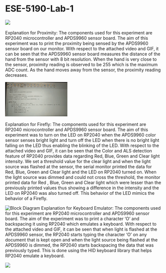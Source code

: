 # ESE-5190-Lab-1
![](https://github.com/JuiUpenn11/ESE-5190-Lab-1/blob/main/short-proximity.gif)

Explanation for Proximity:
The components used for this experiment are RP2040 microcontroller and APDS9960 sensor board. The aim of this experiment was to print the proximity being sensed by the APDS9960 sensor board on our monitor. With respect to the attached video and GIF, it can be seen that the APDS9960 sensor board measures the distance of the hand from the sensor with 8 bit resolution. When the hand is very close to the sensor, proximity reading is observed to be 255 which is the maximum ADC count. As the hand moves away from the sensor, the proximity reading decreases.

![](https://github.com/JuiUpenn11/ESE-5190-Lab-1/blob/main/short-firefly.gif)

Explanation for Firefly:
The components used for this experiment are RP2040 microcontroller and APDS9960 sensor board. The aim of this experiment was to turn on the LED on RP2040 when the APDS9960 color sensor senses bright light and turn off the LED when there is no bright light falling on the LED thus enabling the blinking of the LED. With respect to the attached video and GIF, it can be seen that the Color and ALS detection feature of RP2040 provides data regarding Red, Blue, Green and Clear light intensity. We set a threshold value for the clear light and when the light source was flashed at the sensor, the serial monitor printed the data for Red, Blue, Green and Clear light and the LED on RP2040 turned on. When the light source was dimmed and could not cross the threshold, the monitor printed data for Red , Blue, Green and Clear light which were lesser than the previously printed values thus showing a difference in the intensity and the LED on RP2040 was also turned off. This behavior of the LED mimics the behavior of a Firefly.

![Block Diagram](https://user-images.githubusercontent.com/114092868/191881937-78bb240b-406c-41c2-91f9-fbe21f23bd58.png)
Explanation for Keyboard Emulator:
The components used for this experiment are RP2040 microcontroller and APDS9960 sensor board. The aim of the experiment was to print a character ‘O’ and backspacing it using RP2040 which emulates a keyboard. With respect to the attached video and GIF, it can be seen that when light is flashed at the APDS9960 sensor, the RP2040 starts typing the character ‘O’ on any document that is kept open and when the light source being flashed at the APDS9960 is dimmed, the RP2040 starts backspacing the data that was previously typed. This is done using the HID keyboard library that helps RP2040 emulate a keyboard.

![](https://github.com/JuiUpenn11/ESE-5190-Lab-1/blob/main/short-emulator.gif)


